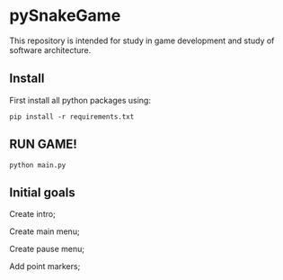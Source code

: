 # pySnakeGame
This repository is intended for study in game development and study of software architecture.

## Install
First install all python packages using:
````commandline
pip install -r requirements.txt
````

## RUN GAME!
````commandline
python main.py
````

## Initial goals

Create intro;

Create main menu;

Create pause menu;

Add point markers;
